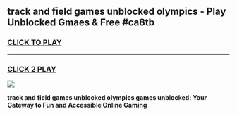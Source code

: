
## track and field games unblocked olympics - Play Unblocked Gmaes & Free #ca8tb
<h3>
<a href="https://news.freeplayer.one?title=track_and_field_games_unblocked_olympics&ref=24F">CLICK TO PLAY</a></h3>
<hr>

<h3>
<a href="https://news.freeplayer.one?title=track_and_field_games_unblocked_olympics&ref=24F">CLICK 2 PLAY</a>
  
</h3>

<a href="https://news.freeplayer.one?title=track_and_field_games_unblocked_olympics&ref=24F/"><img src="https://clearcache.store/games.png"></a>


**track and field games unblocked olympics games unblocked: Your Gateway to Fun and Accessible Online Gaming**
